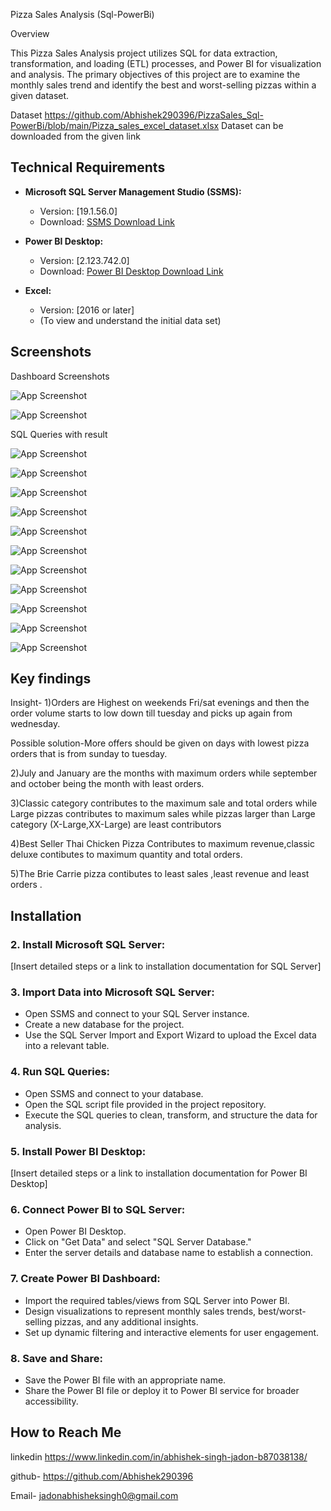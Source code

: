 
Pizza Sales Analysis (Sql-PowerBi)

Overview

This Pizza Sales Analysis project utilizes SQL for data extraction, transformation, and loading (ETL) processes, and Power BI for visualization and analysis. The primary objectives of this project are to examine the monthly sales trend and identify the best and worst-selling pizzas within a given dataset.

Dataset
https://github.com/Abhishek290396/PizzaSales_Sql-PowerBi/blob/main/Pizza_sales_excel_dataset.xlsx 
Dataset can be downloaded from the given link 





## Technical Requirements


- **Microsoft SQL Server Management Studio (SSMS):**
  - Version: [19.1.56.0]
  - Download: [SSMS Download Link](https://www.google.com/search?q=microsoft+sql+server+management+studio&rlz=1C1CHBF_enIN1057IN1057&oq=microsoft+sql+s&gs_lcrp=EgZjaHJvbWUqDAgCECMYJxiABBiKBTIGCAAQRRg5MgYIARBFGEAyDAgCECMYJxiABBiKBTIKCAMQABixAxiABDIHCAQQABiABDIHCAUQABiABDIHCAYQABiABDIGCAcQRRg80gEINzc5OGowajeoAgCwAgA&sourceid=chrome&ie=UTF-8)


- **Power BI Desktop:**
  - Version: [2.123.742.0]
  - Download: [Power BI Desktop Download Link](https://powerbi.microsoft.com/en-us/desktop/)

- **Excel:**
  - Version: [2016 or later]
  - (To view and understand the initial data set)


## Screenshots

Dashboard Screenshots

![App Screenshot](https://i.ibb.co/pPm77ZF/Screenshot-2023-11-23-162824.png)

![App Screenshot](https://i.ibb.co/jMSdVGp/Screenshot-2023-11-23-162747.png)



SQL Queries with result 


![App Screenshot](https://i.ibb.co/2yZ8CTX/Screenshot-2023-11-23-105654.png)


![App Screenshot](https://i.ibb.co/xzVBLpk/Screenshot-2023-11-23-105710.png)


![App Screenshot](https://i.ibb.co/vLpH0D0/Screenshot-2023-11-23-105758.png)


![App Screenshot](https://i.ibb.co/jkZMFgv/Screenshot-2023-11-23-110021.png)


![App Screenshot](https://i.ibb.co/N3NTz1Q/Screenshot-2023-11-23-105816.png)


![App Screenshot](https://i.ibb.co/s64YM4h/Screenshot-2023-11-23-105837.png)


![App Screenshot](https://i.ibb.co/px8KV2q/Screenshot-2023-11-23-110007.png)


![App Screenshot](https://i.ibb.co/jkZMFgv/Screenshot-2023-11-23-110021.png)


![App Screenshot](https://i.ibb.co/3r7mx4S/Screenshot-2023-11-23-110122.png)


![App Screenshot](https://i.ibb.co/M6HJKRV/Screenshot-2023-11-23-110138.png)


![App Screenshot](https://i.ibb.co/6vfyYHY/Screenshot-2023-11-23-110247.png)






## Key findings

 Insight-
1)Orders are Highest on weekends Fri/sat evenings and then the order volume starts to low down till tuesday and picks up again from wednesday.

Possible solution-More offers should be given on days with lowest pizza orders that is from sunday to tuesday.

2)July and January are the months with maximum orders while september and october being the month with least orders.

3)Classic category contributes to the maximum sale and total orders while Large pizzas contributes to maximum sales while pizzas larger than Large category (X-Large,XX-Large) are least contributors

4)Best Seller Thai Chicken Pizza Contributes to maximum revenue,classic deluxe contibutes to maximum quantity and total orders.

5)The Brie Carrie pizza contibutes to least sales ,least revenue and least orders .







## Installation
### 2. Install Microsoft SQL Server:

[Insert detailed steps or a link to installation documentation for SQL Server]

### 3. Import Data into Microsoft SQL Server:

- Open SSMS and connect to your SQL Server instance.
- Create a new database for the project.
- Use the SQL Server Import and Export Wizard to upload the Excel data into a relevant table.

### 4. Run SQL Queries:

- Open SSMS and connect to your database.
- Open the SQL script file provided in the project repository.
- Execute the SQL queries to clean, transform, and structure the data for analysis.

### 5. Install Power BI Desktop:

[Insert detailed steps or a link to installation documentation for Power BI Desktop]

### 6. Connect Power BI to SQL Server:

- Open Power BI Desktop.
- Click on "Get Data" and select "SQL Server Database."
- Enter the server details and database name to establish a connection.

### 7. Create Power BI Dashboard:

- Import the required tables/views from SQL Server into Power BI.
- Design visualizations to represent monthly sales trends, best/worst-selling pizzas, and any additional insights.
- Set up dynamic filtering and interactive elements for user engagement.

### 8. Save and Share:

- Save the Power BI file with an appropriate name.
- Share the Power BI file or deploy it to Power BI service for broader accessibility.

## How to Reach Me
linkedin
https://www.linkedin.com/in/abhishek-singh-jadon-b87038138/

github-
https://github.com/Abhishek290396

Email-
jadonabhisheksingh0@gmail.com
